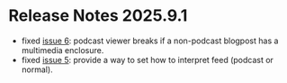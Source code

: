 # Release Notes 2025.9.1

* fixed [issue 6](https://github.com/soapdog/webextension-blogcat/issues/6): podcast viewer breaks if a non-podcast blogpost has a multimedia enclosure.
* fixed [issue 5](https://github.com/soapdog/webextension-blogcat/issues/5): provide a way to set how to interpret feed (podcast or normal).
